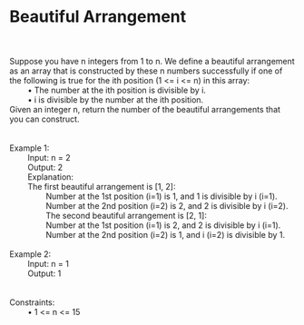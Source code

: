 <h1> Beautiful Arrangement </h1>
<p><br>
<br>
Suppose you have n integers from 1 to n. We define a beautiful arrangement as an array that is constructed by these n numbers successfully if one of the following is true for the ith position (1 <= i <= n) in this array:<br>
&emsp; &emsp;•	The number at the ith position is divisible by i.<br>
&emsp; &emsp;•	i is divisible by the number at the ith position.<br>
Given an integer n, return the number of the beautiful arrangements that you can construct.<br>
<br> 
<br>
Example 1:<br>
&emsp; &emsp;Input: n = 2<br>
&emsp; &emsp;Output: 2<br>
&emsp; &emsp;Explanation: <br>
&emsp; &emsp;The first beautiful arrangement is [1, 2]:<br>
&emsp; &emsp;&emsp; &emsp;Number at the 1st position (i=1) is 1, and 1 is divisible by i (i=1).<br>
&emsp; &emsp;&emsp; &emsp;Number at the 2nd position (i=2) is 2, and 2 is divisible by i (i=2).<br>
&emsp; &emsp;&emsp; &emsp;The second beautiful arrangement is [2, 1]:<br>
&emsp; &emsp;&emsp; &emsp;Number at the 1st position (i=1) is 2, and 2 is divisible by i (i=1).<br>
&emsp; &emsp;&emsp; &emsp;Number at the 2nd position (i=2) is 1, and i (i=2) is divisible by 1.<br>
<br>
Example 2:<br>
&emsp; &emsp;Input: n = 1<br>
&emsp; &emsp;Output: 1<br>
 <br>
 <br>
Constraints:<br>
&emsp; &emsp;•	1 <= n <= 15<br></p>


